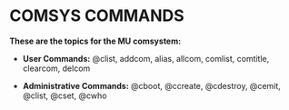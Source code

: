 # COMSYS COMMANDS

**These are the topics for the MU comsystem:**

- **User Commands:** @clist, addcom, alias, allcom, comlist, comtitle, clearcom, delcom

- **Administrative Commands:** @cboot, @ccreate, @cdestroy, @cemit, @clist, @cset, @cwho
